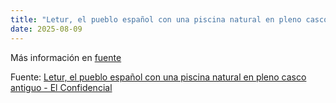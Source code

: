 ```yaml
---
title: "Letur, el pueblo español con una piscina natural en pleno casco antiguo - El Confidencial"
date: 2025-08-09
---
```


Más información en [fuente](https://news.google.com/rss/articles/CBMiugFBVV95cUxOUWExSDZiR0hBQ1NkemFoeXdvTWFGV0JNaXVFclowNGJVd1Q5dVkyVzZMT1pRQlVDN3o2SldvNTdDekIyVk1FbUhCNXJtNXNKbVBialNUUmdRVTFIMzVISnBMODNyY2taN3A2S2NHUmM4a2t2OHBhM2xUdmlaLUxBX0hPY1FnTFdwZkJmdjJ3cXR6T0VZT2dPOHp5MkNpd3ZOQzFOY2w5OVpHTlU3aktYaldERG9yYU5Ub3c?oc=5)

Fuente: [Letur, el pueblo español con una piscina natural en pleno casco antiguo - El Confidencial](https://news.google.com/rss/articles/CBMiugFBVV95cUxOUWExSDZiR0hBQ1NkemFoeXdvTWFGV0JNaXVFclowNGJVd1Q5dVkyVzZMT1pRQlVDN3o2SldvNTdDekIyVk1FbUhCNXJtNXNKbVBialNUUmdRVTFIMzVISnBMODNyY2taN3A2S2NHUmM4a2t2OHBhM2xUdmlaLUxBX0hPY1FnTFdwZkJmdjJ3cXR6T0VZT2dPOHp5MkNpd3ZOQzFOY2w5OVpHTlU3aktYaldERG9yYU5Ub3c?oc=5)
